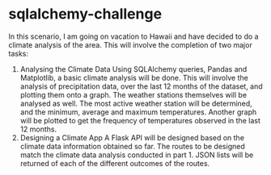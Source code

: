 # sqlalchemy-challenge
In this scenario, I am going on vacation to Hawaii and have decided to do a climate analysis of the area. This will involve the completion of two major tasks:
1. Analysing the Climate Data
    Using SQLAlchemy queries, Pandas and Matplotlib, a basic climate analysis will be done. This will involve the analysis of precipitation data, over the last 12 months of the dataset, and plotting them onto a graph. The weather stations themselves will be analysed as well. The most active weather station will be determined, and the minimum, average and maximum temperatures. Another graph will be plotted to get the frequency of temperatures observed in the last 12 months.
2. Designing a Climate App
    A Flask API will be designed based on the climate data information obtained so far. The routes to be designed match the climate data analysis conducted in part 1. JSON lists will be returned of each of the different outcomes of the routes. 
